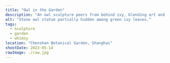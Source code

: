 ```yaml
---
title: "Owl in the Garden"
description: "An owl sculpture peers from behind ivy, blending art and nature in the evening garden."
alt: "Stone owl statue partially hidden among green ivy leaves."
tags:
  - sculpture
  - garden
  - whimsy
location: "Chenshan Botanical Garden, Shanghai"
shootDate: 2023-05-14
rawImage: ./raw.jpg
---
```

